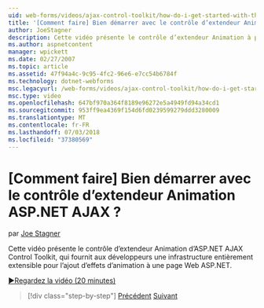 ```yaml
---
uid: web-forms/videos/ajax-control-toolkit/how-do-i-get-started-with-the-aspnet-ajax-animation-extender-control
title: '[Comment faire] Bien démarrer avec le contrôle d’extendeur Animation ASP.NET AJAX ? | Microsoft Docs'
author: JoeStagner
description: Cette vidéo présente le contrôle d’extendeur Animation à partir d’ASP.NET AJAX Control Toolkit, qui fournit aux développeurs une infrastructure entièrement extensible pour un...
ms.author: aspnetcontent
manager: wpickett
ms.date: 02/27/2007
ms.topic: article
ms.assetid: 47f94a4c-9c95-4fc2-96e6-e7cc54b6784f
ms.technology: dotnet-webforms
msc.legacyurl: /web-forms/videos/ajax-control-toolkit/how-do-i-get-started-with-the-aspnet-ajax-animation-extender-control
msc.type: video
ms.openlocfilehash: 647bf970a364f8189e96272e5a4949fd94a34cd1
ms.sourcegitcommit: 953ff9ea4369f154d6fd0239599279ddd3280009
ms.translationtype: MT
ms.contentlocale: fr-FR
ms.lasthandoff: 07/03/2018
ms.locfileid: "37380569"
---
```

<a name="how-do-i-get-started-with-the-aspnet-ajax-animation-extender-control"></a>[Comment faire] Bien démarrer avec le contrôle d’extendeur Animation ASP.NET AJAX ?
====================
par [Joe Stagner](https://github.com/JoeStagner)

Cette vidéo présente le contrôle d’extendeur Animation d’ASP.NET AJAX Control Toolkit, qui fournit aux développeurs une infrastructure entièrement extensible pour l’ajout d’effets d’animation à une page Web ASP.NET.

[&#9654;Regardez la vidéo (20 minutes)](https://channel9.msdn.com/Blogs/ASP-NET-Site-Videos/how-do-i-get-started-with-the-aspnet-ajax-animation-extender-control)

> [!div class="step-by-step"]
> [Précédent](how-do-i-use-the-aspnet-ajax-passwordstrength-extender.md)
> [Suivant](how-do-i-use-the-aspnet-ajax-confirmbutton-extender.md)
